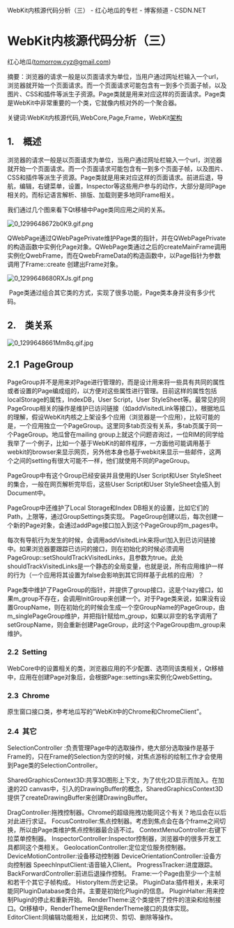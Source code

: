 WebKit内核源代码分析（三） - 红心地瓜的专栏 - 博客频道 - CSDN.NET

# WebKit内核源代码分析（三）

红心地瓜([tomorrow.cyz@gmail.com](http://blog.csdn.net/dlmu2001/article/details/6213377mailto:tomorrow.cyz@gmail.com))

摘要：浏览器的请求一般是以页面请求为单位，当用户通过网址栏输入一个url，浏览器就开始一个页面请求。而一个页面请求可能包含有一到多个页面子帧，以及图片、CSS和插件等派生子资源。Page类就是用来对应这样的页面请求。Page类是WebKit中非常重要的一个类，它就像内核对外的一个聚合器。

关键词:WebKit内核源代码,WebCore,Page,Frame，WebKit[架构](http://lib.csdn.net/base/16)

## 1.    概述

浏览器的请求一般是以页面请求为单位，当用户通过网址栏输入一个url，浏览器就开始一个页面请求。而一个页面请求可能包含有一到多个页面子帧，以及图片、CSS和插件等派生子资源。Page类就是用来对应这样的页面请求。前进后退，导航，编辑，右键菜单，设置，Inspector等这些用户参与的动作，大部分是同Page相关的。而标记语言解析、排版、加载则更多地同Frame相关。

我们通过几个图来看下Qt移植中Page类同应用之间的关系。

![0_1299648672b0K9.gif.png](https://cdn.jsdelivr.net/gh/hjb2722404/myimg/20210105132838.png)

QWebPage通过QWebPagePrivate维护Page类的指针，并在QWebPagePrivate的构造函数中实例化Page对象。QWebPage类通过之后的createMainFrame调用实例化QwebFrame，而在QwebFrameData的构造函数中，以Page指针为参数调用了Frame::create 创建出Frame对象。

![0_1299648680RXJs.gif.png](https://cdn.jsdelivr.net/gh/hjb2722404/myimg/20210105132844.png)

 Page类通过组合其它类的方式，实现了很多功能，Page类本身并没有多少代码。

## 2.    类关系

![0_1299648661Mm8q.gif.jpg](https://cdn.jsdelivr.net/gh/hjb2722404/myimg/20210105132851.jpg)

##

##

## 2.1  PageGroup

PageGroup并不是用来对Page进行管理的，而是设计用来将一些具有共同的属性或者设置的Page编成组的，以方便对这些属性进行管理。目前这样的属性包括localStorage的属性，IndexDB，User Script，User StyleSheet等。最常见的同PageGroup相关的操作是维护已访问链接（如addVisitedLink等接口）。根据地瓜的理解，假设WebKit内核之上架设多个应用（浏览器是一个应用），比较可能的是，一个应用独立一个PageGroup。这里同多tab页没有关系，多tab页属于同一个PageGroup。地瓜曾在mailing group上就这个问题咨询过，一位RIM的同学给我举了一个例子，比如一个基于WebKit的邮件程序，一方面他可能调用基于webkit的browser来显示网页，另外他本身也基于webkit来显示一些邮件，这两个之间的setting有很大可能不一样，他们就使用不同的PageGroup。

PageGroup中有这个Group已经安装并且使用的User Script和User StyleSheet的集合，一般在网页解析完毕后，这些User Script和User StyleSheet会插入到Document中。

PageGroup中还维护了Local Storage和Index DB相关的设置，比如它们的Path，上限等，通过GroupSettings类实现。
PageGroup创建以后，每次创建一个新的Page对象，会通过addPage接口加入到这个PageGroup的m_pages中。

每次有导航行为发生的时候，会调用addVisitedLink来将url加入到已访问链接中。如果浏览器要跟踪已访问的接口，则在初始化的时候必须调用PageGroup::setShouldTrackVisitedLinks，且参数为true。此处shouldTrackVisitedLinks是一个静态的全局变量，也就是说，所有应用维护一样的行为（一个应用将其设置为false会影响到其它同样基于此核的应用）？

Page类中维护了PageGroup的指针，并提供了group接口，这是个lazy接口，如果m_group不存在，会调用InitGroup来创建一个。对于Page类来说，如果没有设置GroupName，则在初始化的时候会生成一个空GroupName的PageGroup，由m_singlePageGroup维护，并把指针赋给m_group，如果以非空的名字调用了setGroupName，则会重新创建PageGroup，此时这个PageGroup由m_group来维护。

### 2.2  Setting

WebCore中的设置相关的类，浏览器应用的不少配置、选项同该类相关，Qt移植中，应用在创建Page对象后，会根据Page::settings来实例化QwebSetting。

### 2.3  Chrome

原生窗口接口类，参考地瓜写的”WebKit中的Chrome和ChromeClient”。

### 2.4  其它

SelectionController :负责管理Page中的选取操作，绝大部分选取操作是基于Frame的，只在Frame的Selection为空的时候，对焦点游标的绘制工作才会使用到Page类的SelectionController。

SharedGraphicsContext3D:共享3D图形上下文，为了优化2D显示而加入。在加速的2D canvas中，引入的DrawingBuffer的概念，SharedGraphicsContext3D提供了createDrawingBuffer来创建DrawingBuffer。

DragController:拖拽控制器。Chrome的超级拖拽功能同这个有关？地瓜会在以后对此进行求证。
FocusController:焦点控制器。考虑到焦点会在各个frame之间切换，所以由Page类维护焦点控制器最合适不过。
ContextMenuController:右键下拉菜单控制器。
InspectorController:Inspector控制器，浏览器中的很多开发工具都同这个类相关。
GeolocationController:定位定位服务控制器。
DeviceMotionController:设备移动控制器
DeviceOrientationController:设备方向控制器
SpeechInputClient:语音输入Client。
ProgressTracker:进度跟踪。
BackForwardController:前进后退操作控制。
Frame:一个Page由至少一个主帧和若干个其它子帧构成。
HistoryItem:历史记录。
PluginData:插件相关，未来可能同PluginDatabase类合并。主要是初始化Plugin的信息。
PluginHalter:用来控制Plugin的停止和重新开始。
RenderTheme:这个类提供了控件的渲染和绘制接口。Qt移植中，RenderThemeQt是RenderTheme接口的具体实现。
EditorClient:同编辑功能相关，比如拷贝、剪切、删除等操作。